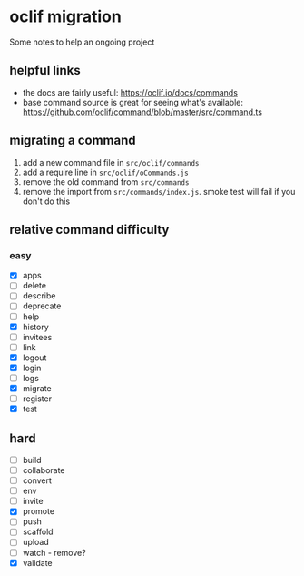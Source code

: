 # oclif migration

Some notes to help an ongoing project

## helpful links

- the docs are fairly useful: https://oclif.io/docs/commands
- base command source is great for seeing what's available: https://github.com/oclif/command/blob/master/src/command.ts

## migrating a command

1. add a new command file in `src/oclif/commands`
2. add a require line in `src/oclif/oCommands.js`
3. remove the old command from `src/commands`
4. remove the import from `src/commands/index.js`. smoke test will fail if you don't do this

## relative command difficulty

### easy

- [x] apps
- [ ] delete
- [ ] describe
- [ ] deprecate
- [ ] help
- [x] history
- [ ] invitees
- [ ] link
- [x] logout
- [x] login
- [ ] logs
- [x] migrate
- [ ] register
- [x] test

## hard

- [ ] build
- [ ] collaborate
- [ ] convert
- [ ] env
- [ ] invite
- [x] promote
- [ ] push
- [ ] scaffold
- [ ] upload
- [ ] watch - remove?
- [x] validate

